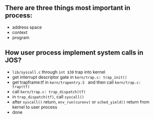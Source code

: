 ## There are three things most important in process:
- address space
- context
- program

## How user process implement system calls in JOS?
- ```lib/syscall.c``` through ```int $30``` trap into kernel
- get interrupt descriptor gate in ```kern/trap.c: trap_init()``` 
- get trapframe:tf in ```kern/trapentry.S ``` and then call ```kern/trap.c: trap(tf)```
- call ```kern/trap.c: trap_dispatch(tf)```
- in ```trap_dispatch(tf)```, call ```syscall()```
- after ```syscall()``` return, ```env_run(curenv)``` or ```sched_yield()``` return from kernel to user process
- done 
 
